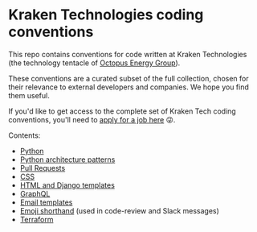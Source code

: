 # Kraken Technologies coding conventions

This repo contains conventions for code written at Kraken Technologies (the
technology tentacle of [Octopus Energy Group][group]). 

These conventions are a curated subset of the full collection, chosen for their
relevance to external developers and companies. We hope you find them useful.

If you'd like to get access to
the complete set of Kraken Tech coding conventions, you'll need to [apply for a job
here][jobs] 😜.

[group]: https://octopusenergy.group/
[jobs]: https://jobs.lever.co/octoenergy?department=Kraken%20Technologies%20%F0%9F%93%88

Contents:

- [Python](python.md)
- [Python architecture patterns](patterns.md)
- [Pull Requests](pull-requests.md)
- [CSS](css.md)
- [HTML and Django templates](html.md)
- [GraphQL](graphql.md)
- [Email templates](emails.md)
- [Emoji shorthand](shorthand.md) (used in code-review and Slack messages)
- [Terraform](terraform.md)
